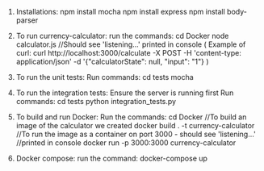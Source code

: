 1. Installations:
    npm install mocha
    npm install express
    npm install body-parser

2. To run currency-calculator:
run the commands: 
    cd Docker
    node calculator.js
    //Should see 'listening...' printed in console
( Example of curl: curl http://localhost:3000/calculate -X POST -H 'content-type: application/json' -d '{"calculatorState": null, "input": "1"} )

3. To run the unit tests:
Run commands:
    cd tests
    mocha

4. To run the integration tests:
Ensure the server is running first
Run commands:
    cd tests
    python integration_tests.py

5. To build and run Docker:
Run the commands:
    cd Docker
    //To build an image of the calculator we created
    docker build . -t currency-calculator
    //To run the image as a container on port 3000 - should see 'listening...' //printed in console
    docker run -p 3000:3000 currency-calculator

6. Docker compose:
run the command: 
    docker-compose up



